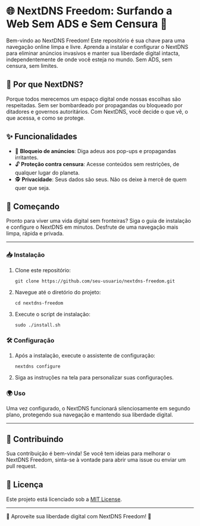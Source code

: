 # 🌐 NextDNS Freedom: Surfando a Web Sem ADS e Sem Censura 🚀

Bem-vindo ao NextDNS Freedom! Este repositório é sua chave para uma navegação online limpa e livre. Aprenda a instalar e configurar o NextDNS para eliminar anúncios invasivos e manter sua liberdade digital intacta, independentemente de onde você esteja no mundo. Sem ADS, sem censura, sem limites.

## 🤔 Por que NextDNS?

Porque todos merecemos um espaço digital onde nossas escolhas são respeitadas. Sem ser bombardeado por propagandas ou bloqueado por ditadores e governos autoritários. Com NextDNS, você decide o que vê, o que acessa, e como se protege.

## ✨ Funcionalidades

- 🚫 **Bloqueio de anúncios**: Diga adeus aos pop-ups e propagandas irritantes.
- 🔓 **Proteção contra censura**: Acesse conteúdos sem restrições, de qualquer lugar do planeta.
- 🕵️ **Privacidade**: Seus dados são seus. Não os deixe à mercê de quem quer que seja.

## 🚀 Começando

Pronto para viver uma vida digital sem fronteiras? Siga o guia de instalação e configure o NextDNS em minutos. Desfrute de uma navegação mais limpa, rápida e privada.

---

### 📥 Instalação

1. Clone este repositório:
   ```
   git clone https://github.com/seu-usuario/nextdns-freedom.git
   ```
2. Navegue até o diretório do projeto:
   ```
   cd nextdns-freedom
   ```
3. Execute o script de instalação:
   ```
   sudo ./install.sh
   ```

### 🛠️ Configuração

1. Após a instalação, execute o assistente de configuração:
   ```
   nextdns configure
   ```
2. Siga as instruções na tela para personalizar suas configurações.

### 🌍 Uso

Uma vez configurado, o NextDNS funcionará silenciosamente em segundo plano, protegendo sua navegação e mantendo sua liberdade digital.

---

## 🤝 Contribuindo

Sua contribuição é bem-vinda! Se você tem ideias para melhorar o NextDNS Freedom, sinta-se à vontade para abrir uma issue ou enviar um pull request.

## 📜 Licença

Este projeto está licenciado sob a [MIT License](LICENSE).

---

🌟 Aproveite sua liberdade digital com NextDNS Freedom! 🌟
